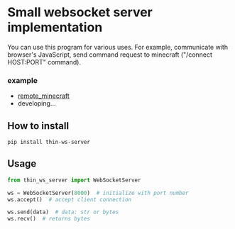 # Small websocket server implementation
You can use this program for various uses.
For example, communicate with browser's JavaScript, send command request to minecraft ("/connect HOST:PORT" command).

### example
- [remote_minecraft](https://github.com/atoy322/remote_minecraft)
- developing...

## How to install
```shell
pip install thin-ws-server
```

## Usage
```python
from thin_ws_server import WebSocketServer

ws = WebSocketServer(8000)  # initialize with port number
ws.accept()  # accept client connection

ws.send(data)  # data: str or bytes
ws.recv()  # returns bytes
```
